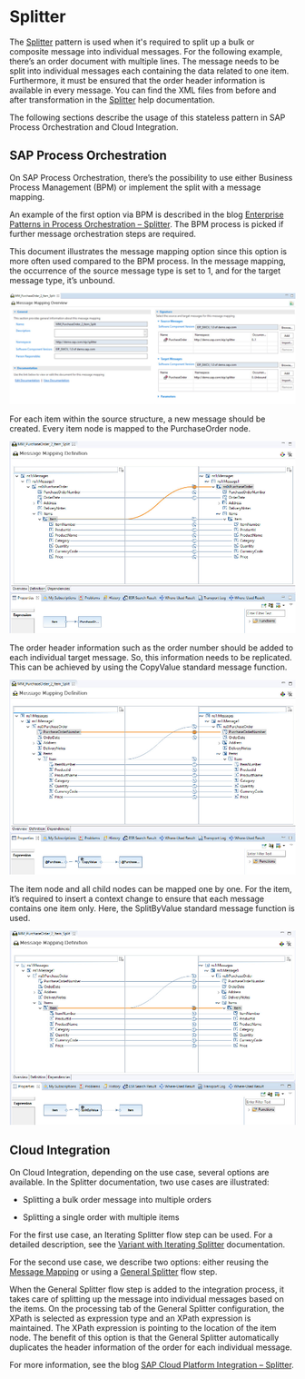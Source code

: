<!-- loio64ae5595b6dc4b98b0ff27a17d9c01aa -->

# Splitter

The [Splitter](https://www.enterpriseintegrationpatterns.com/patterns/messaging/Sequencer.html) pattern is used when it's required to split up a bulk or composite message into individual messages. For the following example, there’s an order document with multiple lines. The message needs to be split into individual messages each containing the data related to one item. Furthermore, it must be ensured that the order header information is available in every message. You can find the XML files from before and after transformation in the [Splitter](https://help.sap.com/viewer/368c481cd6954bdfa5d0435479fd4eaf/Cloud/en-US/4b475eaac3de4ef1a9f434fd13cbb709.html) help documentation.

The following sections describe the usage of this stateless pattern in SAP Process Orchestration and Cloud Integration.



<a name="loio64ae5595b6dc4b98b0ff27a17d9c01aa__section_k54_ywj_qqb"/>

## SAP Process Orchestration

On SAP Process Orchestration, there’s the possibility to use either Business Process Management \(BPM\) or implement the split with a message mapping.

An example of the first option via BPM is described in the blog [Enterprise Patterns in Process Orchestration – Splitter](https://blogs.sap.com/2012/09/14/enterprise-patterns-in-process-orchestration-splitter/). The BPM process is picked if further message orchestration steps are required.

This document illustrates the message mapping option since this option is more often used compared to the BPM process. In the message mapping, the occurrence of the source message type is set to 1, and for the target message type, it’s unbound.

![](images/IntegrationPattern_Splitter1Overview_6149a81.png)

For each item within the source structure, a new message should be created. Every item node is mapped to the PurchaseOrder node.

![](images/IntegrationPattern_Splitter2Items_1f6f1b6.png)

The order header information such as the order number should be added to each individual target message. So, this information needs to be replicated. This can be achieved by using the CopyValue standard message function.

![](images/IntegrationPattern_Splitter3CopyValue_2feae8e.png)

The item node and all child nodes can be mapped one by one. For the item, it’s required to insert a context change to ensure that each message contains one item only. Here, the SplitByValue standard message function is used.

![](images/IntegrationPattern_Splitter4SplitByValue_102c2f1.png)



<a name="loio64ae5595b6dc4b98b0ff27a17d9c01aa__section_akt_ywj_qqb"/>

## Cloud Integration

On Cloud Integration, depending on the use case, several options are available. In the Splitter documentation, two use cases are illustrated:

-   Splitting a bulk order message into multiple orders

-   Splitting a single order with multiple items


For the first use case, an Iterating Splitter flow step can be used. For a detailed description, see the [Variant with Iterating Splitter](https://help.sap.com/viewer/368c481cd6954bdfa5d0435479fd4eaf/Cloud/en-US/24f9f29ad45849af978c17de4789842a.html) documentation.

For the second use case, we describe two options: either reusing the [Message Mapping](https://help.sap.com/viewer/368c481cd6954bdfa5d0435479fd4eaf/Cloud/en-US/f6bb2b7d6860418bbe4c0c40e5cacecd.html) or using a [General Splitter](https://help.sap.com/viewer/368c481cd6954bdfa5d0435479fd4eaf/Cloud/en-US/cba1ecb0f88a4a3c862c3cadd0403f6e.html) flow step.

When the General Splitter flow step is added to the integration process, it takes care of splitting up the message into individual messages based on the items. On the processing tab of the General Splitter configuration, the XPath is selected as expression type and an XPath expression is maintained. The XPath expression is pointing to the location of the item node. The benefit of this option is that the General Splitter automatically duplicates the header information of the order for each individual message.

For more information, see the blog [SAP Cloud Platform Integration – Splitter](https://blogs.sap.com/2019/11/08/sap-cloud-platform-integration-splitter/).

